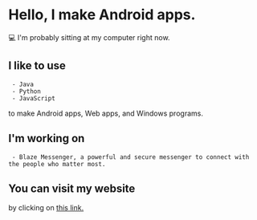# Hello, I make Android apps.
💻 I'm probably sitting at my computer right now.

## I like to use

     - Java
     - Python
     - JavaScript
    
to make Android apps, Web apps, and Windows programs.

## I'm working on

     - Blaze Messenger, a powerful and secure messenger to connect with the people who matter most.

## You can visit my website

by clicking on [this link.](https://www.roblokaz.wixsite.com/blazemessenger)
